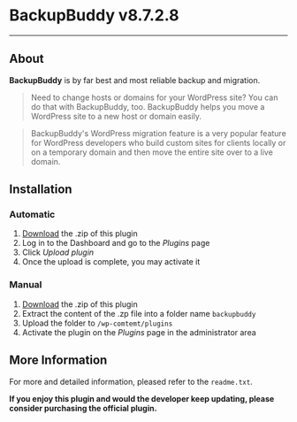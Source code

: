 # BackupBuddy v8.7.2.8

---

## About

**BackupBuddy** is by far best and most reliable backup and migration.

> Need to change hosts or domains for your WordPress site? You can do that with BackupBuddy, too. BackupBuddy helps you move a WordPress site to a new host or domain easily.

> BackupBuddy's WordPress migration feature is a very popular feature for WordPress developers who build custom sites for clients locally or on a temporary domain and then move the entire site over to a live domain.


## Installation

### Automatic

1. [Download](https://github.com/WordPress-Premium/backupbuddy/archive/refs/heads/master.zip) the .zip of this plugin
2. Log in to the Dashboard and go to the *Plugins* page
3. Click *Upload plugin*
4. Once the upload is complete, you may activate it

### Manual

1. [Download](https://github.com/WordPress-Premium/backuobu/archive/refs/heads/master.zip) the .zip of this plugin
2. Extract the content of the .zp file into a folder name `backupbuddy`
3. Upload the folder to `/wp-comtemt/plugins`
4. Activate the plugin on the *Plugins* page in the administrator area

## More Information

For more and detailed information, pleased refer to the `readme.txt`.

**If you enjoy this plugin and would the developer keep updating, please consider purchasing the official plugin.**
 
